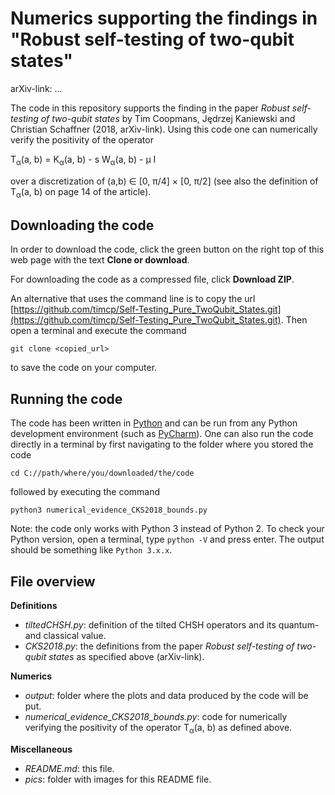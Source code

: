 # Numerics supporting the findings in "Robust self-testing of two-qubit states"

arXiv-link: ...

The code in this repository supports the finding in the paper *Robust self-testing of two-qubit states* by Tim Coopmans, Jędrzej Kaniewski and Christian Schaffner (2018, arXiv-link). Using this code one can numerically verify the positivity of the operator

<dl>
T<sub>&alpha;</sub>(a, b) = K<sub>&alpha;</sub>(a, b) - s W<sub>&alpha;</sub>(a, b) - &mu; I
</dl>

over a discretization of (a,b) &isin; \[0, &pi;/4\] &times; \[0, &pi;/2\] (see also the definition of T<sub>&alpha;</sub>(a, b) on page 14 of the article).


## Downloading the code

In order to download the code, click the green button on the right top of this web page with the text **Clone or download**. 

For downloading the code as a compressed file, click **Download ZIP**. 

An alternative that uses the command line is to copy the url [https://github.com/timcp/Self-Testing_Pure_TwoQubit_States.git](https://github.com/timcp/Self-Testing_Pure_TwoQubit_States.git). Then open a terminal and execute the command
```
git clone <copied_url>
```
to save the code on your computer.

## Running the code

The code has been written in [Python](https://www.python.org/) and can be run from any Python development environment (such as [PyCharm](https://en.wikipedia.org/wiki/PyCharm)). One can also run the code directly in a terminal by first navigating to the folder where you stored the code
```
cd C://path/where/you/downloaded/the/code
```
followed by executing the command
```
python3 numerical_evidence_CKS2018_bounds.py
```

Note: the code only works with Python 3 instead of Python 2. To check your Python version, open a terminal, type `python -V` and press enter. The output should be something like ```Python 3.x.x```.

## File overview

**Definitions**

 - *tiltedCHSH.py*: definition of the tilted CHSH operators and its quantum- and classical value.
 - *CKS2018.py*: the definitions from the paper *Robust self-testing of two-qubit states* as specified above (arXiv-link).

**Numerics**

 - *output*: folder where the plots and data produced by the code will be put.
 - *numerical_evidence_CKS2018_bounds.py*: code for numerically verifying the positivity of the operator T<sub>&alpha;</sub>(a, b) as defined above.

**Miscellaneous**

 - *README.md*: this file.
 - *pics*: folder with images for this README file.
